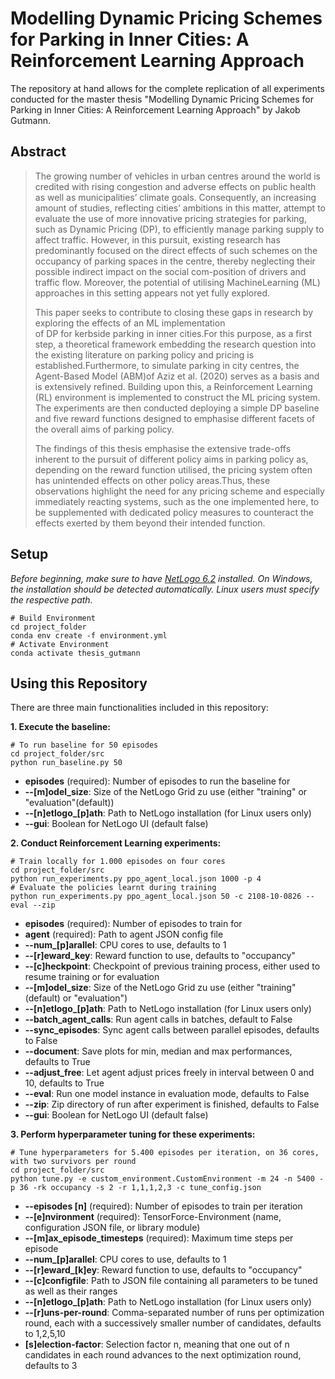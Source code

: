 # Modelling Dynamic Pricing Schemes for Parking in Inner Cities: A Reinforcement Learning Approach

The repository at hand allows for the complete replication of all experiments conducted for the master thesis "Modelling Dynamic Pricing Schemes for Parking in Inner Cities: A Reinforcement Learning Approach" by Jakob Gutmann.


## Abstract


> The growing number of vehicles in urban centres around the world is credited with rising congestion and adverse effects
> on public health as well as municipalities’ climate goals. Consequently, an increasing amount of studies,  reflecting cities’ ambitions in this matter, attempt to evaluate the use of more innovative pricing strategies for 
> parking, such as Dynamic Pricing (DP), to efficiently manage parking supply to affect traffic.  However, in this pursuit, existing research has predominantly focused on the direct effects of such schemes on the occupancy of parking spaces 
> in the centre, thereby neglecting their possible indirect impact on the social com-position of drivers and traffic flow. Moreover, the potential of utilising MachineLearning (ML) approaches in this setting appears not yet fully explored.
> 
>This paper seeks to contribute to closing these gaps in research by exploring the  effects  of  an  ML  implementation  
> of  DP  for  kerbside  parking  in  inner  cities.For this purpose, as a first step, a theoretical framework embedding the 
> research question into the existing literature on parking policy and pricing is established.Furthermore, to simulate 
> parking in city centres, the Agent-Based Model (ABM)of Aziz et al. (2020) serves as a basis and is extensively refined. Building upon this,  a Reinforcement Learning (RL) environment is implemented to construct the ML pricing system.  The experiments are then conducted deploying a simple DP baseline and five reward functions designed to emphasise different facets of the overall aims of parking policy.
> 
>The findings of this thesis emphasise the extensive trade-offs inherent to the pursuit of different policy aims in parking policy as, depending on the reward function utilised, the pricing system often has unintended effects on other policy areas.Thus, these observations highlight the need for any pricing scheme and especially immediately reacting systems,  such as the one implemented here,  to be supplemented with dedicated policy measures to counteract the effects exerted by them beyond their intended function.

## Setup
*Before beginning, make sure to have 
 [NetLogo 6.2](https://ccl.northwestern.edu/netlogo/download.shtml) installed. On Windows, the installation should be detected automatically. Linux users must specify the respective path.*
```
# Build Environment
cd project_folder
conda env create -f environment.yml
# Activate Environment
conda activate thesis_gutmann
```

## Using this Repository
There are three main functionalities included in this repository:

**1. Execute the baseline:**

```
# To run baseline for 50 episodes
cd project_folder/src
python run_baseline.py 50
```

- **episodes** (required): Number of episodes to run the baseline for
- **--[m]odel_size**: Size of the NetLogo Grid zu use (either "training" or "evaluation"(default))
- **--[n]etlogo_[p]ath**: Path to NetLogo installation (for Linux users only)
- **--gui**: Boolean for NetLogo UI (default false)

**2. Conduct Reinforcement Learning experiments:**
```
# Train locally for 1.000 episodes on four cores
cd project_folder/src
python run_experiments.py ppo_agent_local.json 1000 -p 4
# Evaluate the policies learnt during training
python run_experiments.py ppo_agent_local.json 50 -c 2108-10-0826 --eval --zip
```

- **episodes** (required): Number of episodes to train for
- **agent** (required): Path to agent JSON config file
- **--num_[p]arallel**: CPU cores to use, defaults to 1
- **--[r]eward_key**: Reward function to use, defaults to "occupancy"
- **--[c]heckpoint**: Checkpoint of previous training process, either used to resume training or for evaluation
- **--[m]odel_size**: Size of the NetLogo Grid zu use (either "training"(default) or "evaluation")
- **--[n]etlogo_[p]ath**: Path to NetLogo installation (for Linux users only)
- **--batch_agent_calls**: Run agent calls in batches, default to False
- **--sync_episodes**: Sync agent calls between parallel episodes, defaults to False
- **--document**: Save plots for min, median and max performances, defaults to True
- **--adjust_free**: Let agent adjust prices freely in interval between 0 and 10, defaults to True
- **--eval**: Run one model instance in evaluation mode, defaults to False
- **--zip**: Zip directory of run after experiment is finished, defaults to False
- **--gui**: Boolean for NetLogo UI (default false)

**3. Perform hyperparameter tuning for these experiments:**
```
# Tune hyperparameters for 5.400 episodes per iteration, on 36 cores, with two survivors per round
cd project_folder/src
python tune.py -e custom_environment.CustomEnvironment -m 24 -n 5400 -p 36 -rk occupancy -s 2 -r 1,1,1,2,3 -c tune_config.json
```
- **--episodes [n]** (required): Number of episodes to train per iteration
- **--[e]nvironment** (required): TensorForce-Environment (name, configuration JSON file, or library module)
- **--[m]ax_episode_timesteps** (required): Maximum time steps per episode
- **--num_[p]arallel**: CPU cores to use, defaults to 1
- **--[r]eward_[k]ey**: Reward function to use, defaults to "occupancy"
- **--[c]configfile**: Path to JSON file containing all parameters to be tuned as well as their ranges
- **--[n]etlogo_[p]ath**: Path to NetLogo installation (for Linux users only)
- **--[r]uns-per-round**: Comma-separated number of runs per optimization round, each with a successively smaller number of candidates, defaults to 1,2,5,10
- **[s]election-factor**: Selection factor n, meaning that one out of n candidates in each round advances to the next optimization round, defaults to 3